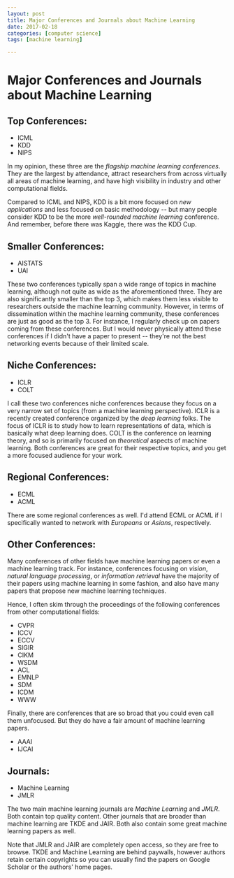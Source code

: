 ```yaml
---
layout: post
title: Major Conferences and Journals about Machine Learning
date: 2017-02-18
categories: [computer science]
tags: [machine learning]

---
```




Major Conferences and Journals about Machine Learning
===

## Top Conferences:

* ICML
* KDD
* NIPS

In my opinion, these three are the *flagship machine learning conferences*. They are the largest by attendance, attract researchers from across virtually all areas of machine learning, and have high visibility in industry and other computational fields.

Compared to ICML and NIPS, KDD is a bit more focused on *new applications* and less focused on basic methodology -- but many people consider KDD to be the more *well-rounded machine learning* conference. And remember, before there was Kaggle, there was the KDD Cup.

## Smaller Conferences:

* AISTATS
* UAI

These two conferences typically span a wide range of topics in machine learning, although not quite as wide as the aforementioned three. They are also significantly smaller than the top 3, which makes them less visible to researchers outside the machine learning community. However, in terms of dissemination within the machine learning community, these conferences are just as good as the top 3. For instance, I regularly check up on papers coming from these conferences. But I would never physically attend these conferences if I didn't have a paper to present -- they're not the best networking events because of their limited scale.

## Niche Conferences:

* ICLR
* COLT

I call these two conferences niche conferences because they focus on a very narrow set of topics (from a machine learning perspective). ICLR is a recently created conference organized by the *deep learning* folks. The focus of ICLR is to study how to learn representations of data, which is basically what deep learning does. COLT is the conference on learning theory, and so is primarily focused on *theoretical* aspects of machine learning. Both conferences are great for their respective topics, and you get a more focused audience for your work.

## Regional Conferences:

* ECML
* ACML

There are some regional conferences as well. I'd attend ECML or ACML if I specifically wanted to network with *Europeans* or *Asians*, respectively.

## Other Conferences:

Many conferences of other fields have machine learning papers or even a machine learning track. For instance, conferences focusing on *vision*, *natural language processing*, or *information retrieval* have the majority of their papers using machine learning in some fashion, and also have many papers that propose new machine learning techniques.

Hence, I often skim through the proceedings of the following conferences from other computational fields:

* CVPR
* ICCV
* ECCV
* SIGIR
* CIKM
* WSDM
* ACL
* EMNLP
* SDM
* ICDM
* WWW

Finally, there are conferences that are so broad that you could even call them unfocused. But they do have a fair amount of machine learning papers.

* AAAI
* IJCAI

## Journals:

* Machine Learning
* JMLR

The two main machine learning journals are *Machine Learning* and *JMLR*. Both contain top quality content. Other journals that are broader than machine learning are TKDE and JAIR. Both also contain some great machine learning papers as well.

Note that JMLR and JAIR are completely open access, so they are free to browse. TKDE and Machine Learning are behind paywalls, however authors retain certain copyrights so you can usually find the papers on Google Scholar or the authors' home pages.